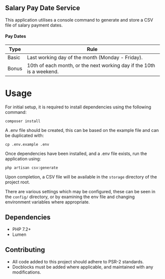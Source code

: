 ## Salary Pay Date Service

This application utilises a console command to generate and store a CSV file of salary payment dates.

#### Pay Dates

| Type | Rule |
|---|---|
| Basic | Last working day of the month (Monday - Friday). |
| Bonus | 10th of each month, or the next working day if the 10th is a weekend. |

# Usage

For initial setup, it is required to install dependencies using the following command:
```shell script
composer install
```

A .env file should be created, this can be based on the example file and can be duplicated with:

```shell script
cp .env.example .env
```

Once dependencies have been installed, and a .env file exists, run the application using:

```shell script
php artisan csv:generate
```

Upon completion, a CSV file will be available in the `storage` directory of the project root.

There are various settings which may be configured, these can be seen in the `config/` directory, 
or by examining the env file and changing environment variables where appropriate.

## Dependencies

- PHP 7.2+
- Lumen

## Contributing

- All code added to this project should adhere to PSR-2 standards. 
- Docblocks must be added where applicable, and maintained with any modifications.
